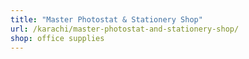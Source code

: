 ```yaml
---
title: "Master Photostat & Stationery Shop"
url: /karachi/master-photostat-and-stationery-shop/
shop: office supplies
---
```

